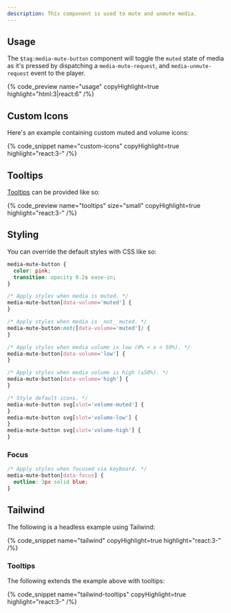 ```yaml
---
description: This component is used to mute and unmute media.
---
```


## Usage

The `$tag:media-mute-button` component will toggle the `muted` state of media as it's pressed by
dispatching a `media-mute-request`, and `media-unmute-request` event to the player.

{% code_preview name="usage" copyHighlight=true highlight="html:3|react:6" /%}

## Custom Icons

Here's an example containing custom muted and volume icons:

{% code_snippet name="custom-icons" copyHighlight=true highlight="react:3-" /%}

## Tooltips

[Tooltips](https://developer.mozilla.org/en-US/docs/Web/Accessibility/ARIA/Roles/tooltip_role) can
be provided like so:

{% code_preview name="tooltips" size="small" copyHighlight=true highlight="react:3-" /%}

## Styling

You can override the default styles with CSS like so:

```css {% copy=true %}
media-mute-button {
  color: pink;
  transition: opacity 0.2s ease-in;
}

/* Apply styles when media is muted. */
media-mute-button[data-volume='muted'] {
}

/* Apply styles when media is _not_ muted. */
media-mute-button:not([data-volume='muted']) {
}

/* Apply styles when media volume is low (0% < x < 50%). */
media-mute-button[data-volume='low'] {
}

/* Apply styles when media volume is high (≥50%). */
media-mute-button[data-volume='high'] {
}

/* Style default icons. */
media-mute-button svg[slot='volume-muted'] {
}
media-mute-button svg[slot='volume-low'] {
}
media-mute-button svg[slot='volume-high'] {
}
```

### Focus

```css {% copy=true %}
/* Apply styles when focused via keyboard. */
media-mute-button[data-focus] {
  outline: 3px solid blue;
}
```

## Tailwind

The following is a headless example using Tailwind:

{% code_snippet name="tailwind" copyHighlight=true highlight="react:3-" /%}

### Tooltips

The following extends the example above with tooltips:

{% code_snippet name="tailwind-tooltips" copyHighlight=true highlight="react:3-" /%}
